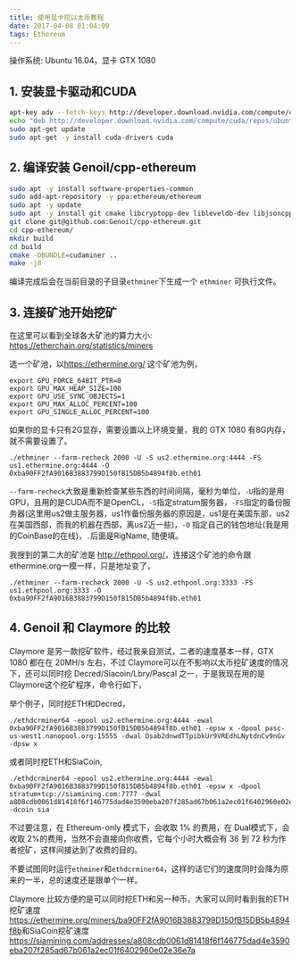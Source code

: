 ```yaml
---
title: 使用显卡挖以太币教程
date: 2017-04-08 01:04:09
tags: Ethereum
---
```

操作系统: Ubuntu 16.04，显卡 GTX 1080

## 1. 安装显卡驱动和CUDA

```bash
apt-key adv --fetch-keys http://developer.download.nvidia.com/compute/cuda/repos/ubuntu1604/x86_64/7fa2af80.pub
echo "deb http://developer.download.nvidia.com/compute/cuda/repos/ubuntu1604/x86_64 /" | sudo tee /etc/apt/sources.list.d/cuda.list
sudo apt-get update
sudo apt-get -y install cuda-drivers cuda
```

## 2. 编译安装 Genoil/cpp-ethereum

```bash
sudo apt -y install software-properties-common
sudo add-apt-repository -y ppa:ethereum/ethereum
sudo apt -y update
sudo apt -y install git cmake libcryptopp-dev libleveldb-dev libjsoncpp-dev libjsonrpccpp-dev libboost-all-dev libgmp-dev libreadline-dev libcurl4-gnutls-dev ocl-icd-libopencl1 opencl-headers mesa-common-dev libmicrohttpd-dev build-essential
git clone git@github.com:Genoil/cpp-ethereum.git
cd cpp-ethereum/
mkdir build
cd build
cmake -DBUNDLE=cudaminer ..
make -j8
```

编译完成后会在当前目录的子目录`ethminer`下生成一个 `ethminer` 可执行文件。

<!-- more -->

## 3. 连接矿池开始挖矿

在这里可以看到全球各大矿池的算力大小: <https://etherchain.org/statistics/miners>

选一个矿池，以<https://ethermine.org/> 这个矿池为例，

    export GPU_FORCE_64BIT_PTR=0
    export GPU_MAX_HEAP_SIZE=100
    export GPU_USE_SYNC_OBJECTS=1
    export GPU_MAX_ALLOC_PERCENT=100
    export GPU_SINGLE_ALLOC_PERCENT=100

如果你的显卡只有2G显存，需要设置以上环境变量，我的 GTX 1080 有8G内存，就不需要设置了。

    ./ethminer --farm-recheck 2000 -U -S us2.ethermine.org:4444 -FS us1.ethermine.org:4444 -O 0xba90FF2fA9016B3883799D150fB15DB5b4894f8b.eth01

`--farm-recheck`大致是重新检查某些东西的时间间隔，毫秒为单位，`-U`指的是用GPU，且用的是CUDA而不是OpenCL，`-S`指定stratum服务器，`-FS`指定的备份服务器(这里用us2做主服务器，us1作备份服务器的原因是，us1是在美国东部，us2在美国西部，而我的机器在西部，离us2近一些)，`-O` 指定自己的钱包地址(我是用的CoinBase的在线)，`.`后面是RigName, 随便填。

我搜到的第二大的矿池是 <http://ethpool.org/>，连接这个矿池的命令跟ethermine.org一模一样，只是地址变了，

    ./ethminer --farm-recheck 2000 -U -S us2.ethpool.org:3333 -FS us1.ethpool.org:3333 -O 0xba90FF2fA9016B3883799D150fB15DB5b4894f8b.eth01


## 4. Genoil 和 Claymore 的比较

Claymore 是另一款挖矿软件，经过我亲自测试，二者的速度基本一样，GTX 1080 都在在 20MH/s 左右，不过 Claymore可以在不影响以太币挖矿速度的情况下，还可以同时挖 Decred/Siacoin/Lbry/Pascal 之一，于是我现在用的是 Claymore这个挖矿程序，命令行如下，

举个例子，同时挖ETH和Decred，

    ./ethdcrminer64 -epool us2.ethermine.org:4444 -ewal 0xba90FF2fA9016B3883799D150fB15DB5b4894f8b.eth01 -epsw x -dpool pasc-us-west1.nanopool.org:15555 -dwal Dsab2dnwdTTpibkUr9VREdhLNytdnCv9nGv -dpsw x

或者同时挖ETH和SiaCoin,

    ./ethdcrminer64 -epool us2.ethermine.org:4444 -ewal 0xba90FF2fA9016B3883799D150fB15DB5b4894f8b.eth01 -epsw x -dpool stratum+tcp://siamining.com:7777 -dwal a808cdb0061d81418f6f146775dad4e3590eba207f285ad67b061a2ec01f6402960e02e36e7a.sia01 -dcoin sia

不过要注意，在 Ethereum-only 模式下，会收取 1% 的费用，在 Dual模式下，会收取 2%的费用，当然不会直接向你收费，它每个小时大概会有 36 到 72 秒为作者挖矿，这样间接达到了收费的目的。

不要试图同时运行`ethminer`和`ethdcrminer64`，这样的话它们的速度同时会降为原来的一半，总的速度还是跟单个一样。

Claymore 比较方便的是可以同时挖ETH和另一种币，大家可以同时看到我的ETH挖矿速度<https://ethermine.org/miners/ba90FF2fA9016B3883799D150fB15DB5b4894f8b>和SiaCoin挖矿速度 <https://siamining.com/addresses/a808cdb0061d81418f6f146775dad4e3590eba207f285ad67b061a2ec01f6402960e02e36e7a>

